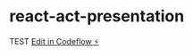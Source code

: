 # react-act-presentation
TEST
[Edit in Codeflow ⚡️](https://stackblitz.com/~/github.com/lauralen/react-act-presentation)